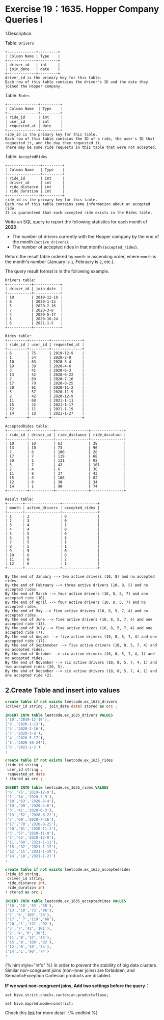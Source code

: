 # Exercise 19：1635. Hopper Company Queries I

1.Description

Table: `Drivers`

```
+-------------+---------+
| Column Name | Type    |
+-------------+---------+
| driver_id   | int     |
| join_date   | date    |
+-------------+---------+
driver_id is the primary key for this table.
Each row of this table contains the driver's ID and the date they joined the Hopper company.
```

Table: `Rides`

```
+--------------+---------+
| Column Name  | Type    |
+--------------+---------+
| ride_id      | int     |
| user_id      | int     |
| requested_at | date    |
+--------------+---------+
ride_id is the primary key for this table.
Each row of this table contains the ID of a ride, the user's ID that requested it, and the day they requested it.
There may be some ride requests in this table that were not accepted.
```

Table: `AcceptedRides`

```
+---------------+---------+
| Column Name   | Type    |
+---------------+---------+
| ride_id       | int     |
| driver_id     | int     |
| ride_distance | int     |
| ride_duration | int     |
+---------------+---------+
ride_id is the primary key for this table.
Each row of this table contains some information about an accepted ride.
It is guaranteed that each accepted ride exists in the Rides table.
```

Write an SQL query to report the following statistics for each month of **2020**:

* The number of drivers currently with the Hopper company by the end of the month (`active_drivers`).
* The number of accepted rides in that month (`accepted_rides`).

Return the result table ordered by `month` in ascending order, where `month` is the month's number (January is `1`, February is `2`, etc.).

The query result format is in the following example.

```
Drivers table:
+-----------+------------+
| driver_id | join_date  |
+-----------+------------+
| 10        | 2019-12-10 |
| 8         | 2020-1-13  |
| 5         | 2020-2-16  |
| 7         | 2020-3-8   |
| 4         | 2020-5-17  |
| 1         | 2020-10-24 |
| 6         | 2021-1-5   |
+-----------+------------+

Rides table:
+---------+---------+--------------+
| ride_id | user_id | requested_at |
+---------+---------+--------------+
| 6       | 75      | 2019-12-9    |
| 1       | 54      | 2020-2-9     |
| 10      | 63      | 2020-3-4     |
| 19      | 39      | 2020-4-6     |
| 3       | 41      | 2020-6-3     |
| 13      | 52      | 2020-6-22    |
| 7       | 69      | 2020-7-16    |
| 17      | 70      | 2020-8-25    |
| 20      | 81      | 2020-11-2    |
| 5       | 57      | 2020-11-9    |
| 2       | 42      | 2020-12-9    |
| 11      | 68      | 2021-1-11    |
| 15      | 32      | 2021-1-17    |
| 12      | 11      | 2021-1-19    |
| 14      | 18      | 2021-1-27    |
+---------+---------+--------------+

AcceptedRides table:
+---------+-----------+---------------+---------------+
| ride_id | driver_id | ride_distance | ride_duration |
+---------+-----------+---------------+---------------+
| 10      | 10        | 63            | 38            |
| 13      | 10        | 73            | 96            |
| 7       | 8         | 100           | 28            |
| 17      | 7         | 119           | 68            |
| 20      | 1         | 121           | 92            |
| 5       | 7         | 42            | 101           |
| 2       | 4         | 6             | 38            |
| 11      | 8         | 37            | 43            |
| 15      | 8         | 108           | 82            |
| 12      | 8         | 38            | 34            |
| 14      | 1         | 90            | 74            |
+---------+-----------+---------------+---------------+

Result table:
+-------+----------------+----------------+
| month | active_drivers | accepted_rides |
+-------+----------------+----------------+
| 1     | 2              | 0              |
| 2     | 3              | 0              |
| 3     | 4              | 1              |
| 4     | 4              | 0              |
| 5     | 5              | 0              |
| 6     | 5              | 1              |
| 7     | 5              | 1              |
| 8     | 5              | 1              |
| 9     | 5              | 0              |
| 10    | 6              | 0              |
| 11    | 6              | 2              |
| 12    | 6              | 1              |
+-------+----------------+----------------+

By the end of January --> two active drivers (10, 8) and no accepted rides.
By the end of February --> three active drivers (10, 8, 5) and no accepted rides.
By the end of March --> four active drivers (10, 8, 5, 7) and one accepted ride (10).
By the end of April --> four active drivers (10, 8, 5, 7) and no accepted rides.
By the end of May --> five active drivers (10, 8, 5, 7, 4) and no accepted rides.
By the end of June --> five active drivers (10, 8, 5, 7, 4) and one accepted ride (13).
By the end of July --> five active drivers (10, 8, 5, 7, 4) and one accepted ride (7).
By the end of August --> five active drivers (10, 8, 5, 7, 4) and one accepted ride (17).
By the end of Septemeber --> five active drivers (10, 8, 5, 7, 4) and no accepted rides.
By the end of October --> six active drivers (10, 8, 5, 7, 4, 1) and no accepted rides.
By the end of November --> six active drivers (10, 8, 5, 7, 4, 1) and two accepted rides (20, 5).
By the end of December --> six active drivers (10, 8, 5, 7, 4, 1) and one accepted ride (2).

```

## 2.Create Table and insert into values

```sql
create table if not exists leetcode.ex_1635_drivers
(driver_id string , join_date date) stored as orc ;

INSERT INTO table leetcode.ex_1635_drivers VALUES
('10','2019-12-10'),
('8','2020-1-13'),
('5','2020-2-16'),
('7','2020-3-8'),
('4','2020-5-17'),
('1','2020-10-24'),
('6','2021-1-5') 
; 

create table if not exists leetcode.ex_1635_rides
(ride_id string , 
 user_id string , 
 requested_at date
) stored as orc ;

INSERT INTO table leetcode.ex_1635_rides VALUES
('6','75','2019-12-9'),
('1','54','2020-2-9'),
('10','63','2020-3-4'),
('19','39','2020-4-6'),
('3','41','2020-6-3'),
('13','52','2020-6-22'),
('7','69','2020-7-16'),
('17','70','2020-8-25'),
('20','81','2020-11-2'),
('5','57','2020-11-9'),
('2','42','2020-12-9'),
('11','68','2021-1-11'),
('15','32','2021-1-17'),
('12','11','2021-1-19'),
('14','18','2021-1-27')
;

create table if not exists leetcode.ex_1635_acceptedrides
(ride_id string, 
 driver_id string, 
 ride_distance int, 
 ride_duration int
) stored as orc ;

INSERT INTO table leetcode.ex_1635_acceptedrides VALUES
('10','10','63','38'),
('13','10','73','96'),
('7','8','100','28'),
('17',' 7','119','68'),
('20','1','121','92'),
('5','7','42','101'),
('2','4','6','38'),
('11','8','37','43'),
('15','8','108','82'),
('12','8','38','34'),
('14','1','90','74') 
;            
```

{% hint style="info" %}
In order to prevent the stability of big data clusters. Similar non-congruent joins (non-inner joins) are forbidden, and SemanticException Cartesian products are disabled.

**IF we want non-congruent joins, Add two settings before the query：**

`set hive.strict.checks.cartesian.product=flase;`

`set hive.mapred.mode=nonstrict;`



Check this [link](https://blog.spacepatroldelta.com/a?ID=01600-6c29f541-c4cb-4747-b74f-896ec2862aa6) for more detail.
{% endhint %}

